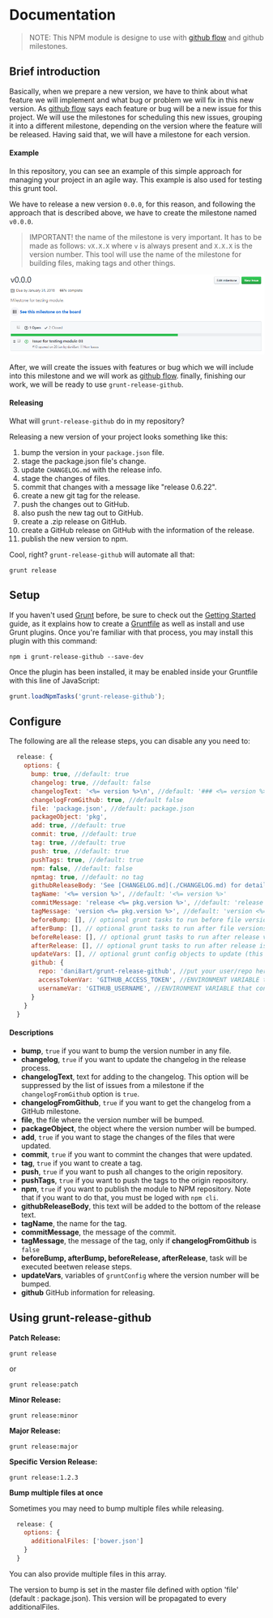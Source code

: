 # Documentation

> NOTE: This NPM module is designe to use with [github flow](https://guides.github.com/introduction/flow/) and github milestones. 

## Brief introduction

Basically, when we prepare a new version, we have to think about what feature we will 
implement and what bug or problem we will fix in this new version. As [github flow](https://guides.github.com/introduction/flow/) says each feature or bug will be a new issue for this project. We will use the milestones for scheduling this new issues, grouping it into a different milestone, depending on the version where the feature will be released. Having said that, we will have a milestone for each version.

#### Example

In this repository, you can see an example of this simple approach for managing your project in an agile way. This example is also used for testing this grunt tool. 

We have to release a new version `0.0.0`, for this reason, and following the approach that is described above, we have to create the milestone named `v0.0.0`.

> IMPORTANT! the name of the milestone is very important. It has to be made as follows: `vX.X.X` where `v` is always present and `X.X.X` is the version number. This tool will use the name of the milestone for building files, making tags and other things.

![milestone-v000](/docs/images/milestone-v000.png)

After, we will create the issues with features or bug which we will include into this milestone and we will work as [github flow](https://guides.github.com/introduction/flow/). finally, finishing our work, we will be ready to use `grunt-release-github`. 

#### Releasing

What will `grunt-release-github` do in my repository?

Releasing a new version of your project looks something like this:

1. bump the version in your `package.json` file.
2. stage the package.json file's change.
3. update `CHANGELOG.md` with the release info.
4. stage the changes of files.
5. commit that changes with a message like "release 0.6.22".
6. create a new git tag for the release.
7. push the changes out to GitHub.
8. also push the new tag out to GitHub.
9. create a .zip release on GitHub.
10. create a GitHub release on GitHub with the information of the release.
11. publish the new version to npm.

Cool, right? `grunt-release-github` will automate all that:

```shell
grunt release
```

## Setup
If you haven't used [Grunt](http://gruntjs.com/) before, be sure to check out the [Getting Started](http://gruntjs.com/getting-started) guide, as it explains how to create a [Gruntfile](http://gruntjs.com/sample-gruntfile) as well as install and use Grunt plugins. Once you're familiar with that process, you may install this plugin with this command:

```shell
npm i grunt-release-github --save-dev
```

Once the plugin has been installed, it may be enabled inside your Gruntfile with this line of JavaScript:

```js
grunt.loadNpmTasks('grunt-release-github');
```

## Configure
The following are all the release steps, you can disable any you need to:

```js
  release: {
    options: {
      bump: true, //default: true
      changelog: true, //default: false
      changelogText: '<%= version %>\n', //default: '### <%= version %> - <%= grunt.template.today("yyyy-mm-dd") %>\n'
      changelogFromGithub: true, //default false
      file: 'package.json', //default: package.json
      packageObject: 'pkg',
      add: true, //default: true
      commit: true, //default: true
      tag: true, //default: true
      push: true, //default: true
      pushTags: true, //default: true
      npm: false, //default: false
      npmtag: true, //default: no tag
      githubReleaseBody: 'See [CHANGELOG.md](./CHANGELOG.md) for details.' //default:  'version <%= version %>'
      tagName: '<%= version %>', //default: '<%= version %>'
      commitMessage: 'release <%= pkg.version %>', //default: 'release <%= version %>'
      tagMessage: 'version <%= pkg.version %>', //default: 'version <%= pkg.version %>'
      beforeBump: [], // optional grunt tasks to run before file versions are bumped
      afterBump: [], // optional grunt tasks to run after file versions are bumped
      beforeRelease: [], // optional grunt tasks to run after release version is bumped up but before release is packaged
      afterRelease: [], // optional grunt tasks to run after release is packaged
      updateVars: [], // optional grunt config objects to update (this will update/set the version property on the object specified)
      github: {
        repo: 'dani8art/grunt-release-github', //put your user/repo here
        accessTokenVar: 'GITHUB_ACCESS_TOKEN', //ENVIRONMENT VARIABLE that contains GitHub Access Token
        usernameVar: 'GITHUB_USERNAME', //ENVIRONMENT VARIABLE that contains GitHub username
      }
    }
  }
```

#### Descriptions

- **bump**, `true` if you want to bump the version number in any file. 
- **changelog**, `true` if you want to update the changelog in the release process.
- **changelogText**, text for adding to the changelog. This option will be suppressed by the list of issues from a milestone if the `changelogFromGithub` option is `true`.
- **changelogFromGithub**, `true` if you want to get the changelog from a GitHub milestone.
- **file**, the file where the version number will be bumped.
- **packageObject**, the object where the version number will be bumped.
- **add**, `true` if you want to stage the changes of the files that were updated.
- **commit**, `true` if you want to commint the changes that were updated.
- **tag**, `true` if you want to create a tag.
- **push**, `true` if you want to push all changes to the origin repository.
- **pushTags**, `true` if you want to push the tags to the origin repository.
- **npm**, `true` if you want to publish the module to NPM repository. Note that if you want to do that, you must be loged with `npm cli`.
- **githubReleaseBody**, this text will be added to the bottom of the release text.
- **tagName**, the name for the tag.
- **commitMessage**, the message of the commit.
- **tagMessage**, the message of the tag, only if **changelogFromGithub** is `false`
- **beforeBump, afterBump, beforeRelease, afterRelease**, task will be executed beetwen release steps. 
- **updateVars**, variables of `gruntConfig` where the version number will be bumped.
- **github** GitHub information for releasing.


## Using grunt-release-github

**Patch Release:**
```shell
grunt release
```
or
```shell
grunt release:patch
```

**Minor Release:**
```shell
grunt release:minor
```

**Major Release:**
```shell
grunt release:major
```

**Specific Version Release:**
```shell
grunt release:1.2.3
```

**Bump multiple files at once**

Sometimes you may need to bump multiple files while releasing.

```js
  release: {
    options: {
      additionalFiles: ['bower.json']
    }
  }
```

You can also provide multiple files in this array.

The version to bump is set in the master file defined with option 'file' (default : package.json).
This version will be propagated to every additionalFiles.